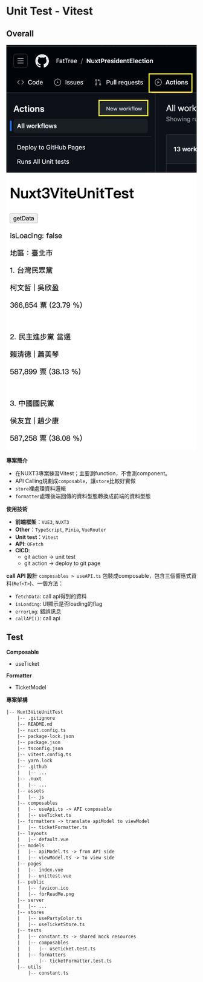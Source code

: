 # Unit Test - Vitest
## Overall
![測試畫面](https://github.com/FatTree/Nuxt3ViteUnitTest/blob/dev/public/forReadMe2.png)
![專案畫面](https://github.com/FatTree/Nuxt3ViteUnitTest/blob/dev/public/forReadMe.png)

**專案簡介**
* 在NUXT3專案練習Vitest；主要測function，不會測component。
* API Calling規劃成`composable`，讓`store`比較好實做
* `store`裡處理資料邏輯
* `formatter`處理後端回傳的資料型態轉換成前端的資料型態

**使用技術**
* **前端框架**：`VUE3`, `NUXT3`
* **Other**：`TypeScript`, `Pinia`, `VueRouter`
* **Unit test**：`Vitest`
* **API**: `OFetch`
* **CICD**: 
  * git action $\rightarrow$ unit test
  * git action $\rightarrow$ deploy to git page

**call API 設計**
`composables > useAPI.ts`
包裝成composable，包含三個響應式資料(`Ref<T>`)、一個方法：
* `fetchData`: call api得到的資料
* `isLoading`: UI顯示是否loading的flag
* `errorLog`: 錯誤訊息
* `callAPI()`: call api

## Test
**Composable**
* useTicket 

**Formatter**
* TicketModel

**專案架構**
```
|-- Nuxt3ViteUnitTest
    |-- .gitignore
    |-- README.md
    |-- nuxt.config.ts
    |-- package-lock.json
    |-- package.json
    |-- tsconfig.json
    |-- vitest.config.ts
    |-- yarn.lock
    |-- .github
    |   |-- ...
    |-- .nuxt
    |   |-- ...
    |-- assets
    |   |-- js
    |-- composables
    |   |-- useApi.ts -> API composable
    |   |-- useTicket.ts
    |-- formatters -> translate apiModel to viewModel
    |   |-- ticketFormatter.ts
    |-- layouts
    |   |-- default.vue
    |-- models
    |   |-- apiModel.ts -> from API side
    |   |-- viewModel.ts -> to view side
    |-- pages
    |   |-- index.vue
    |   |-- unittest.vue
    |-- public
    |   |-- favicon.ico
    |   |-- forReadMe.png
    |-- server
    |   |-- ...
    |-- stores
    |   |-- usePartyColor.ts
    |   |-- useTicketStore.ts
    |-- tests
    |   |-- constant.ts -> shared mock resources
    |   |-- composables
    |   |   |-- useTicket.test.ts
    |   |-- formatters
    |       |-- ticketFormatter.test.ts
    |-- utils
        |-- constant.ts
```
